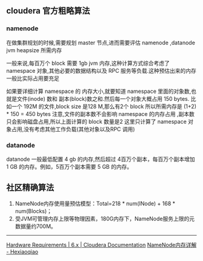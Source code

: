 
## cloudera 官方粗略算法
### namenode
在做集群规划的时候,需要规划 master 节点,进而需要评估 namenode ,datanode jvm heapsize 所需内存

一般来说,每百万个 block 需要 1gb jvm 内存,这种计算方式综合考虑了 namespace 对象,其他必要的数据结构以及 RPC 服务等负载.这种预估出来的内存一般比实际占用要充足


如果要详细计算 namespace 的 内存大小,就要知道 namespace 里面的对象数,也就是文件(inode) 数和 副本(block)数之和.然后每一个对象大概占用 150 bytes.
比如一个 192M 的文件,block size 是128 M,那么有2个 block
所以所需内存是  (1+2) * 150 = 450 bytes
注意,文件的副本数不会影响 namespace 的内存占用 ,副本数只会影响磁盘占用,所以上面计算的 block 数量是2
这里只计算了 namespace 对象占用,没有考虑其他工作负载(其他对象以及RPC 调用)


### datanode

datanode 一般最低配置 4 gb 的内存,然后超过 4百万个副本，每百万个副本增加 1 GB 的内存。例如，5百万个副本需要 5 GB 的内存。


## 社区精确算法

1. NameNode内存使用量预估模型：Total=218 * num(INode) + 168 * num(Blocks)；
2. 受JVM可管理内存上限等物理因素，180G内存下，NameNode服务上限的元数据量约700M。

---
[Hardware Requirements | 6.x | Cloudera Documentation](https://docs.cloudera.com/documentation/enterprise/6/release-notes/topics/rg_hardware_requirements.html#concept_fzz_dq4_gbb)
[NameNode内存详解 - Hexiaoqiao](https://hexiaoqiao.github.io/blog/2016/07/21/namenode-memory-detail/)






